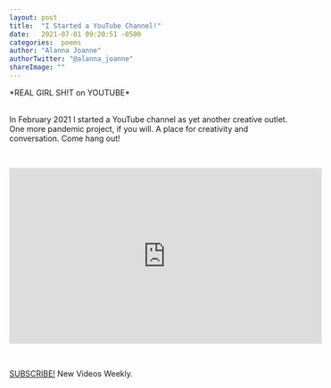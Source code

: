 ```yaml
---
layout: post
title:  "I Started a YouTube Channel!"
date:   2021-07-01 09:20:51 -0500
categories:  poems
author: "Alanna Joanne" 
authorTwitter: "@alanna_joanne"
shareImage: ""
---
```



<div class="poem">
<p>
*REAL GIRL SH!T on YOUTUBE*
<p>
  </p>
<br>
In February 2021 I started a YouTube channel as yet another creative outlet. One more pandemic project, if you will. A place for creativity and conversation. Come hang out!
</p>  
<br>
<p>

<iframe width="560" height="315" src="https://www.youtube.com/embed/xLPszIZXT2A" title="YouTube video player" frameborder="0" allow="accelerometer; autoplay; clipboard-write; encrypted-media; gyroscope; picture-in-picture" allowfullscreen></iframe>

</p>
<br>
<p>
<a href="https://www.youtube.com/channel/UC0T0KrpES7qIf8p5-O_5Uuw" color="#111">SUBSCRIBE!</a> New Videos Weekly. 
</P>
</div>
